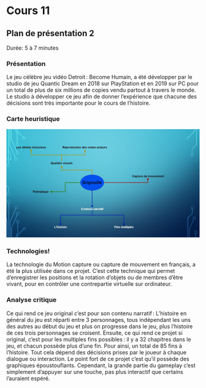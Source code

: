 # Cours 11
## Plan de présentation 2 
Durée: 5 à 7 minutes

### Présentation
Le jeu célèbre jeu vidéo Detroit : Become Humain, a été développer par le studio de jeu Quantic Dream en 2018 sur PlayStation et en 2019 sur PC pour un total de plus de six millions de copies vendu partout à travers le monde. Le studio à développer ce jeu afin de donner l’expérience que chacune des décisions sont très importante pour le cours de l’histoire.

### Carte heuristique
![Diapositive7](images/Diapositive7.JPG)


### Technologies!

La technologie du Motion capture ou capture de mouvement en français, a été la plus utilisée dans ce projet. C’est cette technique qui permet d’enregistrer les positions et la rotation d’objets ou de membres d’être vivant, pour en contrôler une contrepartie virtuelle sur ordinateur.

### Analyse critique
Ce qui rend ce jeu original c’est pour son contenu narratif : L’histoire en général du jeu est réparti entre 3 personnages, tous indépendant les uns des autres au début du jeu et plus on progresse dans le jeu, plus l’histoire de ces trois personnages se croisent. Ensuite, ce qui rend ce projet si original, c’est pour les multiples fins possibles : il y a 32 chapitres dans le jeu, et chacun possède plus d’une fin. Pour ainsi, un total de 85 fins à l’histoire. Tout cela dépend des décisions prises par le joueur à chaque dialogue ou interaction. Le point fort de ce projet c’est qu’il possède des graphiques époustouflants. Cependant, la grande partie du gameplay c’est simplement d’appuyer sur une touche, pas plus interactif que certains l’auraient espéré. 

